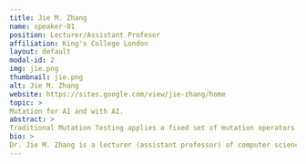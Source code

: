 ```yaml
---
title: Jie M. Zhang 
name: speaker-01
position: Lecturer/Assistant Profesor
affiliation: King's College London
layout: default
modal-id: 2
img: jie.png
thumbnail: jie.png
alt: Jie M. Zhang
website: https://sites.google.com/view/jie-zhang/home
topic: >
Mutation for AI and with AI.
abstract: >
Traditional Mutation Testing applies a fixed set of mutation operators to generate mutants for the purpose of test assessment. However, the potential of mutants extends significantly beyond mere test evaluation. In this talk, I will share my experiences in exploring the power the mutants in testing and improving AI trustworthiness (Mutation for AI) in various AI systems, as well as a recent practice that leverages large language models for more powerful mutants (AI for Mutation). 
bio: >
Dr. Jie M. Zhang is a lecturer (assistant professor) of computer science at King’s College London, UK. Before joining King’s she was a Research Fellow at University College London and a research consultant for Meta. She got her PHD degree at Peking University in 2018. Her main research interests are software testing, software engineering and AI/LLMs, and AI trustworthiness. She has published many papers in top-tier venues including ICLR, ICSE, FSE, ASE, ISSTA, TSE, and TOSEM. She is a steering committee member of ICST and AIware. She is a Program co-chair of AIware 2024, Internetware 2024, ASE 2023 NIER track, SANER 2023 Journal-First Track, PRDC 2023 Fast Abstract Track,  SBST 2021, Mutation 2021&2020, and ASE 2019 Student Research Competition. Over the last three years, she has been invited to give over 20 talks at conferences, universities, and IT companies, including four keynote talks. She has also been invited as a panelist for several seminars on large language models. She has been selected as the top-fifteen 2023 Global Chinese Female Young Scholars in interdisciplinary AI. Her research has won the 2022 Transactions on Software Engineering Best Paper award and the ICLR 2021 spotlight paper award. 
---
```

